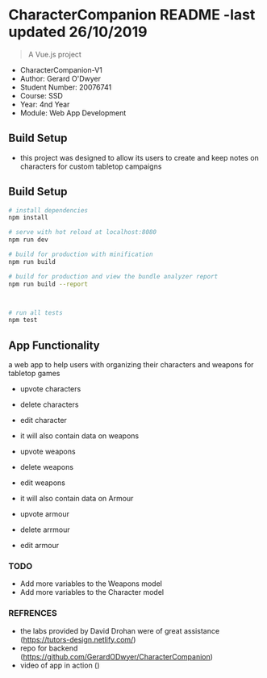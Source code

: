 # CharacterCompanion README -last updated 26/10/2019

> A Vue.js project

* CharacterCompanion-V1
* Author: Gerard O'Dwyer
* Student Number: 20076741
* Course: SSD
* Year: 4nd Year
* Module: Web App Development


## Build Setup
* this project was designed to allow its users to create and keep notes on characters for custom tabletop campaigns 

## Build Setup

``` bash
# install dependencies
npm install

# serve with hot reload at localhost:8080
npm run dev

# build for production with minification
npm run build

# build for production and view the bundle analyzer report
npm run build --report



# run all tests
npm test
```

## App Functionality ###

a web app to help users with organizing their characters and weapons for tabletop games 

* upvote characters
* delete characters
* edit character


* it will also contain data on weapons 

* upvote weapons
* delete weapons
* edit weapons


* it will also contain data on Armour

* upvote armour
* delete arrmour
* edit armour

### TODO ###

* Add more variables to the Weapons model
* Add more variables to the Character model



### REFRENCES ###
 
* the labs provided by David Drohan were of great assistance (https://tutors-design.netlify.com/)
* repo for backend  (https://github.com/GerardODwyer/CharacterCompanion)
* video of app in action ()
